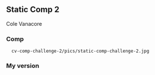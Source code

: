 ## Static Comp 2
Cole Vanacore

### Comp

      cv-comp-challenge-2/pics/static-comp-challenge-2.jpg
    


### My version

